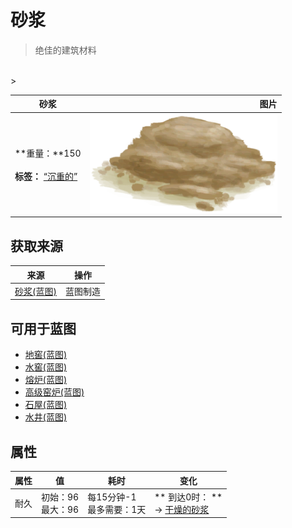 # 砂浆  
> 绝佳的建筑材料  
<br>  
>   
  
  砂浆  |   图片   
 ----  |  ----:   
 **重量：**150<br><br>**标签：**	[“沉重的”](tag_Heavy.md)  |  <img decoding="async" src="Sprite/Mortar.png" href="a.md" style="max-width:300px;max-height:300px;">   
  
## 获取来源  
来源  |  操作  
----  |  ----  
[砂浆(蓝图)](Bp_Mortar.md)  |  蓝图制造  
## 可用于蓝图  
- [地窖(蓝图)](Bp_Cellar.md)  
- [水窖(蓝图)](Bp_Cistern.md)  
- [熔炉(蓝图)](Bp_Forge.md)  
- [高级窑炉(蓝图)](Bp_KilnAdvanced.md)  
- [石屋(蓝图)](Bp_StoneHut.md)  
- [水井(蓝图)](Bp_Well.md)  
  
  
## 属性   
属性  |  值  |  耗时  |  变化  
----  |  ----  |  ----  |  ----  
耐久  |  初始：96<br>最大：96  |  每15分钟-1<br>最多需要：1天  |  ** 到达0时： **<br>→ [干燥的砂浆](MortarDry.md)  
